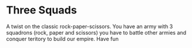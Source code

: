 # Three Squads
A twist on the classic rock-paper-scissors. You have an army with 3 squadrons (rock, paper and scissors) you have to battle other armies and conquer teritory to build our empire. Have fun
